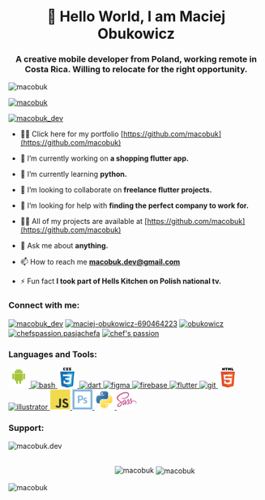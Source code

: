 <h1 align="center">👋 Hello World, I am Maciej Obukowicz</h1>
<h3 align="center">A creative mobile developer from Poland, working remote in Costa Rica. Willing to relocate for the right opportunity.</h3>

<p align="left"> <img src="https://komarev.com/ghpvc/?username=macobuk&label=Profile%20views&color=32b40e&style=flat" alt="macobuk" /> </p>

<p align="left"> <a href="https://github.com/ryo-ma/github-profile-trophy"><img src="https://github-profile-trophy.vercel.app/?username=macobuk" alt="macobuk" /></a> </p>

<p align="left"> <a href="https://twitter.com/macobuk_dev" target="blank"><img src="https://img.shields.io/twitter/follow/macobuk_dev?logo=twitter&style=for-the-badge" alt="macobuk_dev" /></a> </p>

- 👨‍💻 Click here for my portfolio [https://github.com/macobuk](https://github.com/macobuk)

- 🔭 I’m currently working on **a shopping flutter app.**

- 🌱 I’m currently learning **python.**

- 👯 I’m looking to collaborate on **freelance flutter projects.**

- 🤝 I’m looking for help with **finding the perfect company to work for.**

- 👨‍💻 All of my projects are available at [https://github.com/macobuk](https://github.com/macobuk)

- 💬 Ask me about **anything.**

- 📫 How to reach me **macobuk.dev@gmail.com**

- ⚡ Fun fact **I took part of Hells Kitchen on Polish national tv.**

<h3 align="left">Connect with me:</h3>
<p align="left">
<a href="https://twitter.com/macobuk_dev" target="blank"><img align="center" src="https://raw.githubusercontent.com/rahuldkjain/github-profile-readme-generator/master/src/images/icons/Social/twitter.svg" alt="macobuk_dev" height="30" width="40" /></a>
<a href="https://linkedin.com/in/maciej-obukowicz-690464223" target="blank"><img align="center" src="https://raw.githubusercontent.com/rahuldkjain/github-profile-readme-generator/master/src/images/icons/Social/linked-in-alt.svg" alt="maciej-obukowicz-690464223" height="30" width="40" /></a>
<a href="https://fb.com/obukowicz" target="blank"><img align="center" src="https://raw.githubusercontent.com/rahuldkjain/github-profile-readme-generator/master/src/images/icons/Social/facebook.svg" alt="obukowicz" height="30" width="40" /></a>
<a href="https://instagram.com/chefspassion.pasjachefa" target="blank"><img align="center" src="https://raw.githubusercontent.com/rahuldkjain/github-profile-readme-generator/master/src/images/icons/Social/instagram.svg" alt="chefspassion.pasjachefa" height="30" width="40" /></a>
<a href="https://www.youtube.com/c/chef's passion" target="blank"><img align="center" src="https://raw.githubusercontent.com/rahuldkjain/github-profile-readme-generator/master/src/images/icons/Social/youtube.svg" alt="chef's passion" height="30" width="40" /></a>
</p>

<h3 align="left">Languages and Tools:</h3>
<p align="left"> <a href="https://developer.android.com" target="_blank" rel="noreferrer"> <img src="https://raw.githubusercontent.com/devicons/devicon/master/icons/android/android-original-wordmark.svg" alt="android" width="40" height="40"/> </a> <a href="https://www.gnu.org/software/bash/" target="_blank" rel="noreferrer"> <img src="https://www.vectorlogo.zone/logos/gnu_bash/gnu_bash-icon.svg" alt="bash" width="40" height="40"/> </a> <a href="https://www.w3schools.com/css/" target="_blank" rel="noreferrer"> <img src="https://raw.githubusercontent.com/devicons/devicon/master/icons/css3/css3-original-wordmark.svg" alt="css3" width="40" height="40"/> </a> <a href="https://dart.dev" target="_blank" rel="noreferrer"> <img src="https://www.vectorlogo.zone/logos/dartlang/dartlang-icon.svg" alt="dart" width="40" height="40"/> </a> <a href="https://www.figma.com/" target="_blank" rel="noreferrer"> <img src="https://www.vectorlogo.zone/logos/figma/figma-icon.svg" alt="figma" width="40" height="40"/> </a> <a href="https://firebase.google.com/" target="_blank" rel="noreferrer"> <img src="https://www.vectorlogo.zone/logos/firebase/firebase-icon.svg" alt="firebase" width="40" height="40"/> </a> <a href="https://flutter.dev" target="_blank" rel="noreferrer"> <img src="https://www.vectorlogo.zone/logos/flutterio/flutterio-icon.svg" alt="flutter" width="40" height="40"/> </a> <a href="https://git-scm.com/" target="_blank" rel="noreferrer"> <img src="https://www.vectorlogo.zone/logos/git-scm/git-scm-icon.svg" alt="git" width="40" height="40"/> </a> <a href="https://www.w3.org/html/" target="_blank" rel="noreferrer"> <img src="https://raw.githubusercontent.com/devicons/devicon/master/icons/html5/html5-original-wordmark.svg" alt="html5" width="40" height="40"/> </a> <a href="https://www.adobe.com/in/products/illustrator.html" target="_blank" rel="noreferrer"> <img src="https://www.vectorlogo.zone/logos/adobe_illustrator/adobe_illustrator-icon.svg" alt="illustrator" width="40" height="40"/> </a> <a href="https://developer.mozilla.org/en-US/docs/Web/JavaScript" target="_blank" rel="noreferrer"> <img src="https://raw.githubusercontent.com/devicons/devicon/master/icons/javascript/javascript-original.svg" alt="javascript" width="40" height="40"/> </a> <a href="https://www.photoshop.com/en" target="_blank" rel="noreferrer"> <img src="https://raw.githubusercontent.com/devicons/devicon/master/icons/photoshop/photoshop-line.svg" alt="photoshop" width="40" height="40"/> </a> <a href="https://www.python.org" target="_blank" rel="noreferrer"> <img src="https://raw.githubusercontent.com/devicons/devicon/master/icons/python/python-original.svg" alt="python" width="40" height="40"/> </a> <a href="https://sass-lang.com" target="_blank" rel="noreferrer"> <img src="https://raw.githubusercontent.com/devicons/devicon/master/icons/sass/sass-original.svg" alt="sass" width="40" height="40"/> </a> </p>

<h3 align="left">Support:</h3>
<p><a href="https://www.buymeacoffee.com/macobuk.dev"> <img align="left" src="https://cdn.buymeacoffee.com/buttons/v2/default-yellow.png" height="50" width="210" alt="macobuk.dev" /></a></p><br><br>

<p><img align="left" src="https://github-readme-stats.vercel.app/api/top-langs?username=macobuk&show_icons=true&theme=dracula&locale=en&layout=compact" alt="macobuk" /></p>

<p>&nbsp;<img align="center" src="https://github-readme-stats.vercel.app/api?username=macobuk&show_icons=true&theme=tokyonight&locale=en" alt="macobuk" /></p>

<p><img align="center" src="https://github-readme-streak-stats.herokuapp.com/?user=macobuk&theme=highcontrast" alt="macobuk" /></p>
